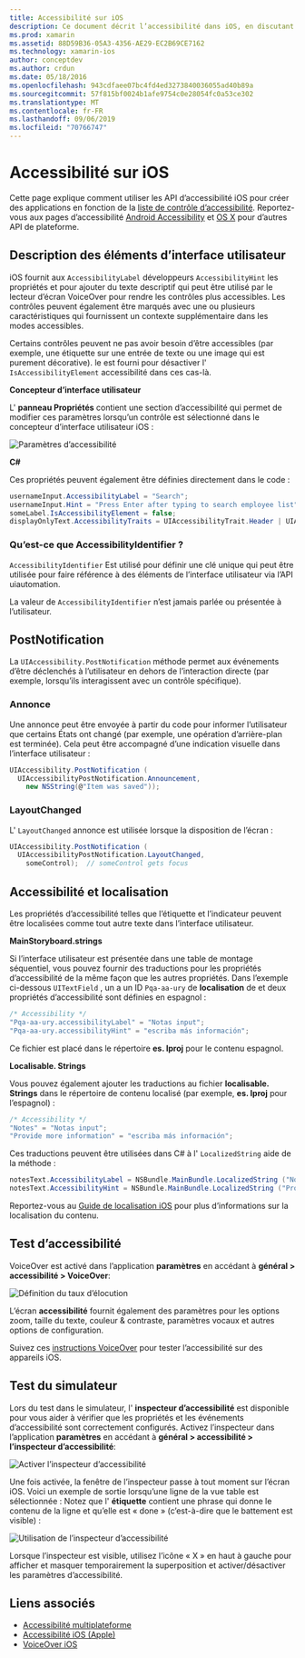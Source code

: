 ```yaml
---
title: Accessibilité sur iOS
description: Ce document décrit l’accessibilité dans iOS, en discutant des diverses propriétés et fonctionnalités qui peuvent être utilisées pour rendre votre application utilisable par autant d’utilisateurs que possible.
ms.prod: xamarin
ms.assetid: 88D59B36-05A3-4356-AE29-EC2B69CE7162
ms.technology: xamarin-ios
author: conceptdev
ms.author: crdun
ms.date: 05/18/2016
ms.openlocfilehash: 943cdfaee07bc4fd4ed3273840036055ad40b89a
ms.sourcegitcommit: 57f815bf0024b1afe9754c0e28054fc0a53ce302
ms.translationtype: MT
ms.contentlocale: fr-FR
ms.lasthandoff: 09/06/2019
ms.locfileid: "70766747"
---
```

# <a name="accessibility-on-ios"></a>Accessibilité sur iOS

Cette page explique comment utiliser les API d’accessibilité iOS pour créer des applications en fonction de la [liste de contrôle d’accessibilité](~/cross-platform/app-fundamentals/accessibility.md).
Reportez-vous aux pages d’accessibilité [Android Accessibility](~/android/app-fundamentals/accessibility.md) et [OS X](~/mac/app-fundamentals/accessibility.md) pour d’autres API de plateforme.

## <a name="describing-ui-elements"></a>Description des éléments d’interface utilisateur

iOS fournit aux `AccessibilityLabel` développeurs `AccessibilityHint` les propriétés et pour ajouter du texte descriptif qui peut être utilisé par le lecteur d’écran VoiceOver pour rendre les contrôles plus accessibles. Les contrôles peuvent également être marqués avec une ou plusieurs caractéristiques qui fournissent un contexte supplémentaire dans les modes accessibles.

Certains contrôles peuvent ne pas avoir besoin d’être accessibles (par exemple, une étiquette sur une entrée de texte ou une image qui est purement décorative). le est fourni pour désactiver l' `IsAccessibilityElement` accessibilité dans ces cas-là.

**Concepteur d’interface utilisateur**

L' **panneau Propriétés** contient une section d’accessibilité qui permet de modifier ces paramètres lorsqu’un contrôle est sélectionné dans le concepteur d’interface utilisateur iOS :

![](accessibility-images/ios-designer-sml.png "Paramètres d’accessibilité")

**C#**

Ces propriétés peuvent également être définies directement dans le code :

```csharp
usernameInput.AccessibilityLabel = "Search";
usernameInput.Hint = "Press Enter after typing to search employee list";
someLabel.IsAccessibilityElement = false;
displayOnlyText.AccessibilityTraits = UIAccessibilityTrait.Header | UIAccessibilityTrait.Selected;
```

### <a name="what-is-accessibilityidentifier"></a>Qu’est-ce que AccessibilityIdentifier ?

`AccessibilityIdentifier` Est utilisé pour définir une clé unique qui peut être utilisée pour faire référence à des éléments de l’interface utilisateur via l’API uiautomation.

La valeur de `AccessibilityIdentifier` n’est jamais parlée ou présentée à l’utilisateur.

<a name="postnotification" />

## <a name="postnotification"></a>PostNotification

La `UIAccessibility.PostNotification` méthode permet aux événements d’être déclenchés à l’utilisateur en dehors de l’interaction directe (par exemple, lorsqu’ils interagissent avec un contrôle spécifique).

### <a name="announcement"></a>Annonce

Une annonce peut être envoyée à partir du code pour informer l’utilisateur que certains États ont changé (par exemple, une opération d’arrière-plan est terminée). Cela peut être accompagné d’une indication visuelle dans l’interface utilisateur :

```csharp
UIAccessibility.PostNotification (
  UIAccessibilityPostNotification.Announcement,
    new NSString(@"Item was saved"));
```

### <a name="layoutchanged"></a>LayoutChanged

L' `LayoutChanged` annonce est utilisée lorsque la disposition de l’écran :

```csharp
UIAccessibility.PostNotification (
  UIAccessibilityPostNotification.LayoutChanged,
    someControl);  // someControl gets focus
```

## <a name="accessibility-and-localization"></a>Accessibilité et localisation

Les propriétés d’accessibilité telles que l’étiquette et l’indicateur peuvent être localisées comme tout autre texte dans l’interface utilisateur.

**MainStoryboard.strings**

Si l’interface utilisateur est présentée dans une table de montage séquentiel, vous pouvez fournir des traductions pour les propriétés d’accessibilité de la même façon que les autres propriétés. Dans l’exemple ci-dessous `UITextField` , un a un ID `Pqa-aa-ury` de **localisation** de et deux propriétés d’accessibilité sont définies en espagnol :

```csharp
/* Accessibility */
"Pqa-aa-ury.accessibilityLabel" = "Notas input";
"Pqa-aa-ury.accessibilityHint" = "escriba más información";
```

Ce fichier est placé dans le répertoire **es. lproj** pour le contenu espagnol.

**Localisable. Strings**

Vous pouvez également ajouter les traductions au fichier **localisable. Strings** dans le répertoire de contenu localisé (par exemple, **es. lproj** pour l’espagnol) :

```csharp
/* Accessibility */
"Notes" = "Notas input";
"Provide more information" = "escriba más información";
```

Ces traductions peuvent être utilisées dans C# à l' `LocalizedString` aide de la méthode :

```csharp
notesText.AccessibilityLabel = NSBundle.MainBundle.LocalizedString ("Notes", "");
notesText.AccessibilityHint = NSBundle.MainBundle.LocalizedString ("Provide more information", "");
```

Reportez-vous au [Guide de localisation iOS](~/ios/app-fundamentals/localization/index.md) pour plus d’informations sur la localisation du contenu.

<a name="testing" />

## <a name="testing-accessibility"></a>Test d’accessibilité

VoiceOver est activé dans l’application **paramètres** en accédant à **général > accessibilité > VoiceOver**:

![](accessibility-images/settings-sml.png "Définition du taux d’élocution")

L’écran **accessibilité** fournit également des paramètres pour les options zoom, taille du texte, couleur & contraste, paramètres vocaux et autres options de configuration.

Suivez ces [instructions VoiceOver](https://developer.apple.com/library/ios/technotes/TestingAccessibilityOfiOSApps/TestAccessibilityonYourDevicewithVoiceOver/TestAccessibilityonYourDevicewithVoiceOver.html) pour tester l’accessibilité sur des appareils iOS.

## <a name="simulator-testing"></a>Test du simulateur

Lors du test dans le simulateur, l' **inspecteur d’accessibilité** est disponible pour vous aider à vérifier que les propriétés et les événements d’accessibilité sont correctement configurés. Activez l’inspecteur dans l’application **paramètres** en accédant à **général > accessibilité > l’inspecteur d’accessibilité**:

![](accessibility-images/settings-inspector-sml.png "Activer l’inspecteur d’accessibilité")

Une fois activée, la fenêtre de l’inspecteur passe à tout moment sur l’écran iOS.
Voici un exemple de sortie lorsqu’une ligne de la vue table est sélectionnée : Notez que l' **étiquette** contient une phrase qui donne le contenu de la ligne et qu’elle est « done » (c’est-à-dire que le battement est visible) :

![](accessibility-images/tableview-a11y-sml.png "Utilisation de l’inspecteur d’accessibilité")

Lorsque l’inspecteur est visible, utilisez l’icône « X » en haut à gauche pour afficher et masquer temporairement la superposition et activer/désactiver les paramètres d’accessibilité.

## <a name="related-links"></a>Liens associés

- [Accessibilité multiplateforme](~/cross-platform/app-fundamentals/accessibility.md)
- [Accessibilité iOS (Apple)](https://developer.apple.com/library/ios/documentation/UserExperience/Conceptual/iPhoneAccessibility/Accessibility_on_iPhone/Accessibility_on_iPhone.html)
- [VoiceOver iOS](http://www.apple.com/accessibility/ios/voiceover/)
